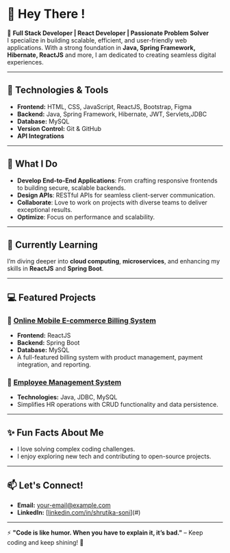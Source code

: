 # 👋 Hey There !

🌟 **Full Stack Developer | React Developer | Passionate Problem Solver**  
I specialize in building scalable, efficient, and user-friendly web applications. With a strong foundation in **Java, Spring Framework, Hibernate, ReactJS** and more, I am dedicated to creating seamless digital experiences.

---

## 🔧 Technologies & Tools

- **Frontend:** HTML, CSS, JavaScript, ReactJS, Bootstrap, Figma
- **Backend:** Java, Spring Framework, Hibernate, JWT, Servlets,JDBC 
- **Database:** MySQL  
- **Version Control:** Git & GitHub
- **API Integrations**

---

## 🚀 What I Do
- **Develop End-to-End Applications**: From crafting responsive frontends to building secure, scalable backends.
- **Design APIs**: RESTful APIs for seamless client-server communication.
- **Collaborate**: Love to work on projects with diverse teams to deliver exceptional results.
- **Optimize**: Focus on performance and scalability.

---

## 🌱 Currently Learning
I’m diving deeper into **cloud computing**, **microservices**, and enhancing my skills in **ReactJS** and **Spring Boot**.

---

## 💻 Featured Projects

### 📱 [Online Mobile E-commerce Billing System](#)
- **Frontend:** ReactJS  
- **Backend:** Spring Boot  
- **Database:** MySQL  
- A full-featured billing system with product management, payment integration, and reporting.

### 🧾 [Employee Management System](#)
- **Technologies:** Java, JDBC, MySQL  
- Simplifies HR operations with CRUD functionality and data persistence.

---

## ✨ Fun Facts About Me
- I love solving complex coding challenges.
- I enjoy exploring new tech and contributing to open-source projects.

---

## 📫 Let's Connect!
- **Email:** [your-email@example.com](mailto:your-shrutikasoni375@gmail.com)  
- **LinkedIn:** [[linkedin.com/in/shrutika-soni](https://www.linkedin.com/in/ishrutikasoni/)](#)  
---
⚡ **"Code is like humor. When you have to explain it, it’s bad."** – Keep coding and keep shining! 🚀
